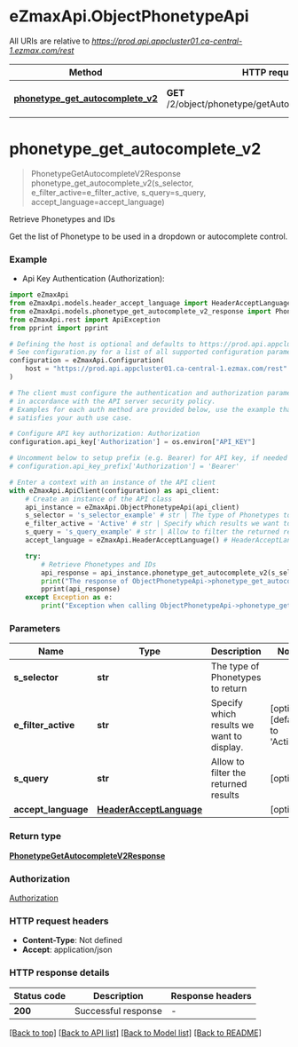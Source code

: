 # eZmaxApi.ObjectPhonetypeApi

All URIs are relative to *https://prod.api.appcluster01.ca-central-1.ezmax.com/rest*

Method | HTTP request | Description
------------- | ------------- | -------------
[**phonetype_get_autocomplete_v2**](ObjectPhonetypeApi.md#phonetype_get_autocomplete_v2) | **GET** /2/object/phonetype/getAutocomplete/{sSelector} | Retrieve Phonetypes and IDs


# **phonetype_get_autocomplete_v2**
> PhonetypeGetAutocompleteV2Response phonetype_get_autocomplete_v2(s_selector, e_filter_active=e_filter_active, s_query=s_query, accept_language=accept_language)

Retrieve Phonetypes and IDs

Get the list of Phonetype to be used in a dropdown or autocomplete control.

### Example

* Api Key Authentication (Authorization):

```python
import eZmaxApi
from eZmaxApi.models.header_accept_language import HeaderAcceptLanguage
from eZmaxApi.models.phonetype_get_autocomplete_v2_response import PhonetypeGetAutocompleteV2Response
from eZmaxApi.rest import ApiException
from pprint import pprint

# Defining the host is optional and defaults to https://prod.api.appcluster01.ca-central-1.ezmax.com/rest
# See configuration.py for a list of all supported configuration parameters.
configuration = eZmaxApi.Configuration(
    host = "https://prod.api.appcluster01.ca-central-1.ezmax.com/rest"
)

# The client must configure the authentication and authorization parameters
# in accordance with the API server security policy.
# Examples for each auth method are provided below, use the example that
# satisfies your auth use case.

# Configure API key authorization: Authorization
configuration.api_key['Authorization'] = os.environ["API_KEY"]

# Uncomment below to setup prefix (e.g. Bearer) for API key, if needed
# configuration.api_key_prefix['Authorization'] = 'Bearer'

# Enter a context with an instance of the API client
with eZmaxApi.ApiClient(configuration) as api_client:
    # Create an instance of the API class
    api_instance = eZmaxApi.ObjectPhonetypeApi(api_client)
    s_selector = 's_selector_example' # str | The type of Phonetypes to return
    e_filter_active = 'Active' # str | Specify which results we want to display. (optional) (default to 'Active')
    s_query = 's_query_example' # str | Allow to filter the returned results (optional)
    accept_language = eZmaxApi.HeaderAcceptLanguage() # HeaderAcceptLanguage |  (optional)

    try:
        # Retrieve Phonetypes and IDs
        api_response = api_instance.phonetype_get_autocomplete_v2(s_selector, e_filter_active=e_filter_active, s_query=s_query, accept_language=accept_language)
        print("The response of ObjectPhonetypeApi->phonetype_get_autocomplete_v2:\n")
        pprint(api_response)
    except Exception as e:
        print("Exception when calling ObjectPhonetypeApi->phonetype_get_autocomplete_v2: %s\n" % e)
```



### Parameters


Name | Type | Description  | Notes
------------- | ------------- | ------------- | -------------
 **s_selector** | **str**| The type of Phonetypes to return | 
 **e_filter_active** | **str**| Specify which results we want to display. | [optional] [default to &#39;Active&#39;]
 **s_query** | **str**| Allow to filter the returned results | [optional] 
 **accept_language** | [**HeaderAcceptLanguage**](.md)|  | [optional] 

### Return type

[**PhonetypeGetAutocompleteV2Response**](PhonetypeGetAutocompleteV2Response.md)

### Authorization

[Authorization](../README.md#Authorization)

### HTTP request headers

 - **Content-Type**: Not defined
 - **Accept**: application/json

### HTTP response details

| Status code | Description | Response headers |
|-------------|-------------|------------------|
**200** | Successful response |  -  |

[[Back to top]](#) [[Back to API list]](../README.md#documentation-for-api-endpoints) [[Back to Model list]](../README.md#documentation-for-models) [[Back to README]](../README.md)

